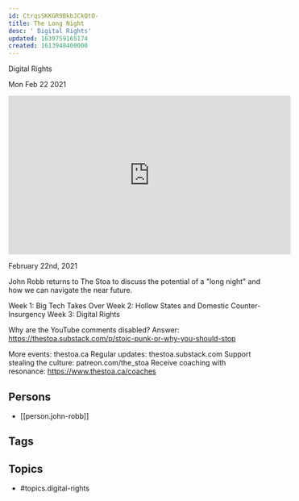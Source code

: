 ```yaml
---
id: CtrqsSKKGR9BkbJCkQtO-
title: The Long Night
desc: ' Digital Rights'
updated: 1639759165174
created: 1613948400000
---
```



 Digital Rights

Mon Feb 22 2021

<iframe width="560" height="315" src="https://www.youtube.com/embed/7SkNXRvs8do" title="The Long Night: Digital Rights w/ John Robb" frameborder="0" allow="accelerometer; autoplay; clipboard-write; encrypted-media; gyroscope; picture-in-picture" allowfullscreen ></iframe>

February 22nd, 2021

John Robb returns to The Stoa to discuss the potential of a "long night" and how we can navigate the near future. 

Week 1: Big Tech Takes Over
Week 2: Hollow States and Domestic Counter-Insurgency
Week 3: Digital Rights

Why are the YouTube comments disabled? Answer: https://thestoa.substack.com/p/stoic-punk-or-why-you-should-stop

More events: thestoa.ca
Regular updates: thestoa.substack.com
Support stealing the culture: patreon.com/the_stoa
Receive coaching with resonance: https://www.thestoa.ca/coaches

## Persons

- [[person.john-robb]]

## Tags



## Topics

- #topics.digital-rights

